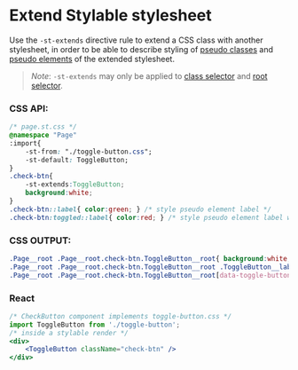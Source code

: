 # Extend Stylable stylesheet

Use the `-st-extends` directive rule to extend a CSS class with another stylesheet, in order to be able to describe styling of [pseudo classes](./pseudo-classes.md) and [pseudo elements](./pseudo-elements.md) of the extended stylesheet.

> *Note*: `-st-extends` may only be applied to [class selector](./class-selectors.md) and [root selector](./root.md).

### CSS API:
```css
/* page.st.css */
@namespace "Page"
:import{
    -st-from: "./toggle-button.css";
    -st-default: ToggleButton;
}
.check-btn{
    -st-extends:ToggleButton;
    background:white;
}
.check-btn::label{ color:green; } /* style pseudo element label */
.check-btn:toggled::label{ color:red; } /* style pseudo element label when check-box is toggled */
```

### CSS OUTPUT:
```css
.Page__root .Page__root.check-btn.ToggleButton__root{ background:white;}
.Page__root .Page__root.check-btn.ToggleButton__root .ToggleButton__label{ color:green; }
.Page__root .Page__root.check-btn.ToggleButton__root[data-toggle-button-toggled] .ToggleButton__label{ color:red; }
```

### React
```jsx
/* CheckButton component implements toggle-button.css */
import ToggleButton from './toggle-button';
/* inside a stylable render */
<div>
    <ToggleButton className="check-btn" />
</div>
```
